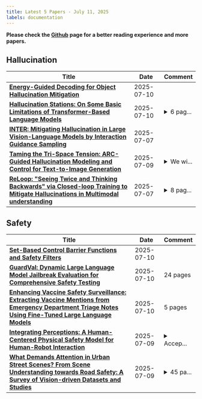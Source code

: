 ```yaml
---
title: Latest 5 Papers - July 11, 2025
labels: documentation
---
```

**Please check the [Github](https://github.com/dingyue772/DailyArxiv) page for a better reading experience and more papers.**

## Hallucination
| **Title** | **Date** | **Comment** |
| --- | --- | --- |
| **[Energy-Guided Decoding for Object Hallucination Mitigation](http://arxiv.org/abs/2507.07731v1)** | 2025-07-10 |  |
| **[Hallucination Stations: On Some Basic Limitations of Transformer-Based Language Models](http://arxiv.org/abs/2507.07505v1)** | 2025-07-10 | <details><summary>6 pag...</summary><p>6 pages; to be submitted to AAAI-26 after reviews</p></details> |
| **[INTER: Mitigating Hallucination in Large Vision-Language Models by Interaction Guidance Sampling](http://arxiv.org/abs/2507.05056v1)** | 2025-07-07 |  |
| **[Taming the Tri-Space Tension: ARC-Guided Hallucination Modeling and Control for Text-to-Image Generation](http://arxiv.org/abs/2507.04946v2)** | 2025-07-09 | <details><summary>We wi...</summary><p>We withdraw this paper due to significant visualization errors in Figure 3 and 5 that affect the correctness of our core modeling claims and may cause misinterpretation. These figures misrepresent ARC dynamics and trajectory control</p></details> |
| **[ReLoop: "Seeing Twice and Thinking Backwards" via Closed-loop Training to Mitigate Hallucinations in Multimodal understanding](http://arxiv.org/abs/2507.04943v1)** | 2025-07-07 | <details><summary>8 pag...</summary><p>8 pages,6 figures,5 tables</p></details> |

## Safety
| **Title** | **Date** | **Comment** |
| --- | --- | --- |
| **[Set-Based Control Barrier Functions and Safety Filters](http://arxiv.org/abs/2507.07805v1)** | 2025-07-10 |  |
| **[GuardVal: Dynamic Large Language Model Jailbreak Evaluation for Comprehensive Safety Testing](http://arxiv.org/abs/2507.07735v1)** | 2025-07-10 | 24 pages |
| **[Enhancing Vaccine Safety Surveillance: Extracting Vaccine Mentions from Emergency Department Triage Notes Using Fine-Tuned Large Language Models](http://arxiv.org/abs/2507.07599v1)** | 2025-07-10 | 5 pages |
| **[Integrating Perceptions: A Human-Centered Physical Safety Model for Human-Robot Interaction](http://arxiv.org/abs/2507.06700v1)** | 2025-07-09 | <details><summary>Accep...</summary><p>Accepted to IEEE RO-MAN 2025 Conference</p></details> |
| **[What Demands Attention in Urban Street Scenes? From Scene Understanding towards Road Safety: A Survey of Vision-driven Datasets and Studies](http://arxiv.org/abs/2507.06513v1)** | 2025-07-09 | <details><summary>45 pa...</summary><p>45 pages, 52 figures, 2 large tables (divided into 5), 73 datatsets, 35 tasks</p></details> |

